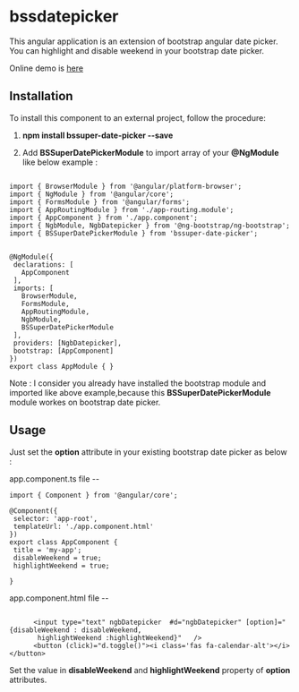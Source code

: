 # bssdatepicker
This angular application is an extension of bootstrap angular date picker. You can highlight and disable weekend in your bootstrap date picker.
 
Online demo is [here](https://anandsh123.github.io/bssdatepicker/)

 
## Installation

To install this component to an external project, follow the procedure:

1. __npm install bssuper-date-picker --save__

2. Add __BSSuperDatePickerModule__  to import array of your __@NgModule__ like below example :
    
 ```
    
import { BrowserModule } from '@angular/platform-browser';
import { NgModule } from '@angular/core';
import { FormsModule } from '@angular/forms';
import { AppRoutingModule } from './app-routing.module';
import { AppComponent } from './app.component';
import { NgbModule, NgbDatepicker } from '@ng-bootstrap/ng-bootstrap';
import { BSSuperDatePickerModule } from 'bssuper-date-picker';
 

@NgModule({
  declarations: [
    AppComponent
  ],
  imports: [
    BrowserModule,
    FormsModule,
    AppRoutingModule,
    NgbModule,
    BSSuperDatePickerModule
  ],
  providers: [NgbDatepicker],
  bootstrap: [AppComponent]
})
export class AppModule { }
 ```
Note : I consider you already have installed the bootstrap module and imported like above example,because this __BSSuperDatePickerModule__ module workes on bootstrap date picker.

## Usage
Just set the __option__ attribute in your existing bootstrap date picker as below :

app.component.ts file --

 ```
import { Component } from '@angular/core';
 
@Component({
  selector: 'app-root',
  templateUrl: './app.component.html'  
})
export class AppComponent {
  title = 'my-app';
  disableWeekend = true;
  highlightWeekend = true;
   
}
 ```

app.component.html file --
 ```
 
       <input type="text" ngbDatepicker  #d="ngbDatepicker" [option]="{disableWeekend : disableWeekend,
        highlightWeekend :highlightWeekend}"   />
       <button (click)="d.toggle()"><i class='fas fa-calendar-alt'></i></button>
 ```    
Set the value in __disableWeekend__ and   __highlightWeekend__  property of __option__ attributes.   

